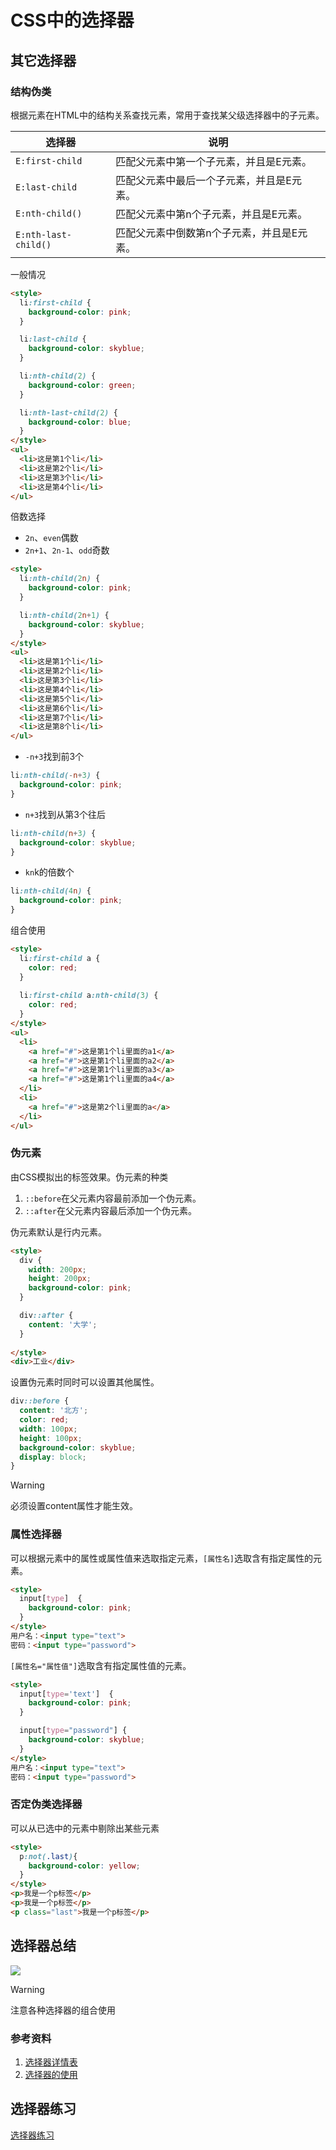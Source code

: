 # CSS中的选择器

## 其它选择器

### 结构伪类

根据元素在HTML中的结构关系查找元素，常用于查找某父级选择器中的子元素。

| 选择器               | 说明                                       |
| -------------------- | ------------------------------------------ |
| `E:first-child`      | 匹配父元素中第一个子元素，并且是E元素。    |
| `E:last-child`       | 匹配父元素中最后一个子元素，并且是E元素。  |
| `E:nth-child()`      | 匹配父元素中第n个子元素，并且是E元素。     |
| `E:nth-last-child()` | 匹配父元素中倒数第n个子元素，并且是E元素。 |

一般情况

```html
<style>
  li:first-child {
    background-color: pink;
  }

  li:last-child {
    background-color: skyblue;
  }

  li:nth-child(2) {
    background-color: green;
  }

  li:nth-last-child(2) {
    background-color: blue;
  }
</style>
<ul>
  <li>这是第1个li</li>
  <li>这是第2个li</li>
  <li>这是第3个li</li>
  <li>这是第4个li</li>
</ul>
```

倍数选择

* `2n`、`even`偶数
* `2n+1`、`2n-1`、`odd`奇数

```html
<style>
  li:nth-child(2n) {
    background-color: pink;
  }

  li:nth-child(2n+1) {
    background-color: skyblue;
  }
</style>
<ul>
  <li>这是第1个li</li>
  <li>这是第2个li</li>
  <li>这是第3个li</li>
  <li>这是第4个li</li>
  <li>这是第5个li</li>
  <li>这是第6个li</li>
  <li>这是第7个li</li>
  <li>这是第8个li</li>
</ul>
```

* `-n+3`找到前3个

```css
li:nth-child(-n+3) {
  background-color: pink;
}
```

* `n+3`找到从第3个往后

```css
li:nth-child(n+3) {
  background-color: skyblue;
}
```

* `kn`k的倍数个

```css
li:nth-child(4n) {
  background-color: pink;
}
```

组合使用

```html
<style>
  li:first-child a {
    color: red;
  }
  
  li:first-child a:nth-child(3) {
    color: red;
  }
</style> 
<ul>
  <li>
    <a href="#">这是第1个li里面的a1</a>
    <a href="#">这是第1个li里面的a2</a>
    <a href="#">这是第1个li里面的a3</a>
    <a href="#">这是第1个li里面的a4</a>
  </li>
  <li>
    <a href="#">这是第2个li里面的a</a>
  </li>
</ul>
```

### 伪元素

由CSS模拟出的标签效果。伪元素的种类

1. `::before`在父元素内容最前添加一个伪元素。
2. `::after`在父元素内容最后添加一个伪元素。

伪元素默认是行内元素。

```html
<style>
  div {
    width: 200px;
    height: 200px;
    background-color: pink;
  }

  div::after {
    content: '大学';
  }
  
</style>
<div>工业</div>
```

设置伪元素时同时可以设置其他属性。

```css
div::before {
  content: '北方';
  color: red;
  width: 100px;
  height: 100px;
  background-color: skyblue;
  display: block;
}
```

>[!warning]
>
>必须设置content属性才能生效。

### 属性选择器

可以根据元素中的属性或属性值来选取指定元素，`[属性名]`选取含有指定属性的元素。

```html
<style>
  input[type]  {
    background-color: pink;
  }
</style>
用户名：<input type="text">
密码：<input type="password">
```

`[属性名="属性值"]`选取含有指定属性值的元素。

```html
<style>
  input[type='text']  {
    background-color: pink;
  }

  input[type="password"] {
    background-color: skyblue;
  }
</style>
用户名：<input type="text">
密码：<input type="password">
```

### 否定伪类选择器

可以从已选中的元素中剔除出某些元素

```html
<style>
  p:not(.last){
    background-color: yellow;
  }
</style>
<p>我是一个p标签</p>
<p>我是一个p标签</p>
<p class="last">我是一个p标签</p>
```

## 选择器总结

![](https://raw.githubusercontent.com/hughxusu/lesson-web/develop/images/c-css/CSS-selector.png)

> [!warning]
>
> 注意各种选择器的组合使用

### 参考资料

1. [选择器详情表](https://www.runoob.com/cssref/css-selectors.html)
2. [选择器的使用](https://zhuanlan.zhihu.com/p/715717977)

## 选择器练习

[选择器练习](https://flukeout.github.io/)

